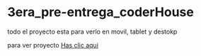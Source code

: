 # 3era_pre-entrega_coderHouse

todo el proyecto esta para verlo en movil, tablet y destokp


para ver proyecto 
<a href="https://resonant-blancmange-ae5486.netlify.app/" target="_blank">Has clic aqui</a>


